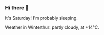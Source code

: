 ### Hi there :wave:

It's Saturday! I'm probably sleeping.

Weather in Winterthur: partly cloudy, at +14°C.
